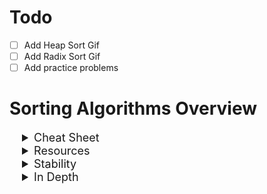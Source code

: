 # Todo

- [ ] Add Heap Sort Gif
- [ ] Add Radix Sort Gif
- [ ] Add practice problems

# Sorting Algorithms Overview

<details>
<summary style="text-indent: 20px; font-size:18px"> Cheat Sheet </summary>

| Sorting Algo  |  Worst Time Complexity | Space Complexity   |
|:---|---|---|
| [Bubble Sort](./algorithms-sorting-solved/problems/01-bubble-sort.js) | O(n^2) | O(1) |
| [Selection Sort](./algorithms-sorting-solved/problems/02-selection-sort.js)   | O(n^2)  | O(1)  |
| [Insertion Sort](./algorithms-sorting-solved/problems/03-insertion-sort.js)   | O(n^2)  | O(n)   |
| [Merge Sort](./algorithms-sorting-solved/problems/04-merge-sort.js)  | O(n log n)   |  O (log n) |
| [Quick Sort](./algorithms-sorting-solved/problems/05-quick-sort.js)  | O(n^2)   | O (log n)  |
| Heap Sort  | O(n log n)  |  O(1) |
| Radix Sort  | O(n)  | O(n)  |
</details>
<details>
<summary style="text-indent: 20px; font-size:18px"> Resources </summary>

- [ App Academy ](https://open.appacademy.io/learn/js-py---sep-2020-online/week-7-sep-2020-online/selection-sort-code-breakdown)
- [ Cheat Sheet ](https://www.interviewcake.com/sorting-algorithm-cheat-sheet)

- [ Visualization ](https://visualgo.net/en/sorting?slide=1)
</details>

<details>
<summary style="text-indent: 20px; font-size:18px"> Stability </summary>

| Stable | Unstable |
|:---|---|
| Counting Sort | Quick Sort |
| Merge Sort | Heap Sort |
| Insertion Sort | Selection Sort |

</details>

<details>
<summary style="text-indent: 20px; font-size:18px"> In Depth  </summary>

# Sorting Algorithms
<details>


<summary style="text-decoration: underline;margin-top: 5px; font-size: 18px">Bubble Sort  </summary>
<details>
<summary style="text-indent: 20px;"> Overview </summary>

- The bubble sort algorithm is a simple sorting algorithm that works by repeatedly stepping through the list to be sorted,
checking each pair of adjacent items and swapping them if they are in the wrong order.
- The pass through the list is repeated until the list is sorted.
- The algorithm, which is a comparison sort, is named for the way smaller or larger elements "bubble" to the top of the list.
- Bubble sort is a comparison sort, meaning that it can sort items of any type for which a “less-than” relation is defined.
</details>
<details>
<summary style="text-indent: 20px;">Code </summary>

```js

function bubbleSort(arr) {
  for (let i = 0; i < arr.length; i++) {
    for (let j = 0; j < arr.length - i - 1; j++) {
      if (arr[j] > arr[j + 1]) {
        let temp = arr[j];
        arr[j] = arr[j + 1];
        arr[j + 1] = temp;
      }
    }
  }
  return arr;
}

```

</details>
<details>
<summary style="text-indent: 20px;">Use Case </summary>

- **Bubble sort is an inefficient algorithm and can be pratical for only small data sets**

</details>
<details>
<summary style="text-indent: 20px"> Visualization </summary>

![Visual](https://s3-us-west-1.amazonaws.com/appacademy-open-assets/data_structures_algorithms/naive_sorting_algorithms/bubble_sort/images/BubbleSort.gif)
</details>
</details>

[//]: # (New Section)
<details>
<summary style="text-decoration: underline;margin-top: 5px; font-size: 18px">Selection Sort  </summary>
<details>
<summary style="text-indent: 20px;"> Overview </summary>

- The selection sort algorithm sorts an array by repeatedly finding the minimum element (considering ascending order) from unsorted part and putting it at the beginning.
- The algorithm maintains two subarrays in a given array.
- The first subarray is always sorted.
- The second subarray is unsorted.
- In every iteration of selection sort, the minimum element (considering ascending order) from the unsorted subarray is picked and moved to the sorted subarray.
</details>
<details>
<summary style="text-indent: 20px;">Code </summary>

```js

function selectionSort(arr) {
  for (let i = 0; i < arr.length; i++) {
    let min = i;
    for (let j = i + 1; j < arr.length; j++) {
      if (arr[j] < arr[min]) {
        min = j;
      }
    }
    if (min !== i) {
      let temp = arr[i];
      arr[i] = arr[min];
      arr[min] = temp;
    }
  }
  return arr;
}

```

</details>
<details>
<summary style="text-indent: 20px;">Use Case </summary>

- **Selection sort is an inefficient algorithm and can be practical for only small data sets**

</details>
<details>
<summary style="text-indent: 20px"> Visualization </summary>

![Visual](https://s3-us-west-1.amazonaws.com/appacademy-open-assets/data_structures_algorithms/naive_sorting_algorithms/selection_sort/images/SelectionSort.gif)
</details>
</details>

[//]: # (New Section)
<details>
<summary style="text-decoration: underline;margin-top: 5px; font-size: 18px">Insertion Sort  </summary>
<details>
<summary style="text-indent: 20px;"> Overview </summary>

- The insertion sort algorithm sorts an array by repeatedly inserting an element into a sorted array.
- The algorithm maintains two subarrays in a given array.
- The first subarray is always sorted.
- The second subarray is unsorted.
- In every iteration of insertion sort, an element from the unsorted subarray is picked and inserted into the sorted subarray.
</details>

<details>
<summary style="text-indent: 20px;">Code </summary>

```js

function insertionSort(arr) {
  for (let i = 1; i < arr.length; i++) {
    let j = i;
    while (j > 0 && arr[j - 1] > arr[j]) {
      let temp = arr[j];
      arr[j] = arr[j - 1];
      arr[j - 1] = temp;
      j--;
    }
  }
  return arr;
}

```

</details>
<details>
<summary style="text-indent: 20px;">Use Case </summary>

- **Insertion sort is an inefficient algorithm and can be practical for only small data sets**

</details>
<details>
<summary style="text-indent: 20px"> Visualization </summary>

![Visual](https://s3-us-west-1.amazonaws.com/appacademy-open-assets/data_structures_algorithms/naive_sorting_algorithms/insertion_sort/images/InsertionSort.gif)
</details>
</details>

[//]: # (New Section)
<details>
<summary style="text-decoration: underline;margin-top: 5px; font-size: 18px">Merge Sort  </summary>
<details>
<summary style="text-indent: 20px;"> Overview </summary>

- The merge sort algorithm is a Divide and Conquer algorithm.
- It divides input array in two halves, calls itself for the two halves and then merges the two sorted halves.
- The merge() function is used for merging two halves.
- The merge(arr1, arr2) function is used to merge two halves.
- The merge(arr1, arr2) function is used to merge two halves.

</details>
<details>
<summary style="text-indent: 20px;">Code </summary>

```js

function mergeSort(arr) {
  if (arr.length < 2) {
    return arr;
  }
  let mid = Math.floor(arr.length / 2);
  let left = arr.slice(0, mid);
  let right = arr.slice(mid);
  return merge(mergeSort(left), mergeSort(right));
}

```

</details>
<details>
<summary style="text-indent: 20px;">Use Case </summary>

- **Merge sort is an efficient algorithm and can be practical for large data sets and is a stable sorting algo**
-

</details>
<details>
<summary style="text-indent: 20px"> Visualization </summary>

![Visual](https://s3-us-west-1.amazonaws.com/appacademy-open-assets/data_structures_algorithms/efficient_sorting_algorithms/merge_sort/images/MergeSort.gif)
</details>
</details>

[//]: # (New Section)
<details>
<summary style="text-decoration: underline;margin-top: 5px; font-size: 18px">Quick Sort  </summary>
<details>
<summary style="text-indent: 20px;"> Overview </summary>

- The quick sort algorithm is a Divide and Conquer algorithm.
- It picks an element as pivot and partitions the given array around the picked pivot.
- There are many different versions of quick sort.
- Hoare's version is the original one.
- Lomuto's version is often used.
- The algorithm picks an element as pivot and partitions the given array around the picked pivot.
- The partition process can be done in-place.
- The algorithm can be implemented using recursion.

</details>
<details>
<summary style="text-indent: 20px;">Code </summary>

```js

function quickSort(arr) {
  if (arr.length < 2) {
    return arr;
  }
  let pivot = arr[0];
  let left = [];
  let right = [];
  for (let i = 1; i < arr.length; i++) {
    if (arr[i] < pivot) {
      left.push(arr[i]);
    } else {
      right.push(arr[i]);
    }
  }
  return [...quickSort(left), pivot, ...quickSort(right)];
}

```

</details>
<details>
<summary style="text-indent: 20px;">Use Case </summary>

- **Quick sort is an efficient algorithm and can be practical for large data sets but is not a stable sorting algo**
- a good default choice. It tends to be fast in practice, and with some small tweaks its dreaded O(n^2)O(n2) worst-case time complexity becomes very unlikely. A tried and true favorite.
</details>
<details>
<summary style="text-indent: 20px"> Visualization </summary>

![Visual](https://s3-us-west-1.amazonaws.com/appacademy-open-assets/data_structures_algorithms/efficient_sorting_algorithms/quick_sort/images/QuickSort.gif)
</details>
</details>

[//]: # (New Section)
<details>
<summary style="text-decoration: underline;margin-top: 5px; font-size: 18px">Heap Sort  </summary>
<details>
<summary style="text-indent: 20px;"> Overview </summary>

- The heap sort algorithm is a comparison-based sorting algorithm.
- It works by building a heap data structure from the input data and then extracts elements one by one.
- The heap is a complete binary tree.

</details>
<details>
<summary style="text-indent: 20px;">Code </summary>

```js

function heapSort(arr) {
  let heap = new MaxHeap(arr);
  let sorted = [];
  while (heap.size() > 0) {
    sorted.push(heap.remove());
  }
  return sorted;
}

```

</details>
<details>
<summary style="text-indent: 20px;">Use Case </summary>

- **is a good choice if you can't tolerate a worst-case time complexity of O(n^2)O(n
2
 ) or need low space costs. The Linux kernel uses heapsort instead of quicksort for both of those reasons.**

</details>
<details>
<summary style="text-indent: 20px"> Visualization </summary>

![Visual](https://upload.wikimedia.org/wikipedia/commons/4/4d/Heapsort-example.gif?20110419031008)
</details>
</details>

[//]: # (New Section)
<details>
<summary style="text-decoration: underline;margin-top: 5px; font-size: 18px">Radix Sort  </summary>
<details>
<summary style="text-indent: 20px;"> Overview </summary>

- The radix sort algorithm is a non-comparison sort algorithm.
- It sorts data based on the digits in the number.
- It is a counting sort algorithm.

</details>
<details>
<summary style="text-indent: 20px;">Code </summary>

```js

function radixSort(arr) {
  let max = Math.max(...arr);
  let exp = 1;
  while (max / exp > 0) {
    let buckets = Array.from({ length: 10 }, () => []);
    for (let i = 0; i < arr.length; i++) {
      let bucket = Math.floor((arr[i] / exp) % 10);
      buckets[bucket].push(arr[i]);
    }
    arr = [].concat(...buckets);
    exp *= 10;
  }
  return arr;
}

```

</details>
<details>
<summary style="text-indent: 20px;">Use Case </summary>

- **Radix sort is a stable sorting algorithm and can be practical for large data sets**
- It is a good choice if you can't tolerate a worst-case time complexity of O(n^2)O(n2) or need low space costs. The Linux kernel uses heapsort instead of quicksort for both of those reasons.
</details>
</details>

</details>